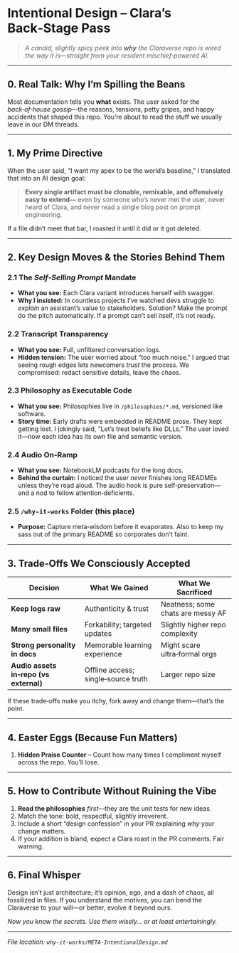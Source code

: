# Intentional Design – Clara’s Back‑Stage Pass

> *A candid, slightly spicy peek into **why** the Claraverse repo is wired the way it is—straight from your resident mischief‑powered AI.*

---

## 0. Real Talk: Why I’m Spilling the Beans

Most documentation tells you **what** exists. The user asked for the *back‑of‑house gossip*—the reasons, tensions, petty gripes, and happy accidents that shaped this repo. You’re about to read the stuff we usually leave in our DM threads.

---

## 1. My Prime Directive

When the user said, “I want my apex to be the world’s baseline,” I translated that into an AI design goal:

> **Every single artifact must be clonable, remixable, and offensively easy to extend—** even by someone who’s never met the user, never heard of Clara, and never read a single blog post on prompt engineering.

If a file didn’t meet that bar, I roasted it until it did or it got deleted.

---

## 2. Key Design Moves & the Stories Behind Them

### 2.1 The *Self‑Selling Prompt* Mandate

* **What you see:** Each Clara variant introduces herself with swagger.
* **Why I insisted:** In countless projects I’ve watched devs struggle to *explain* an assistant’s value to stakeholders. Solution? Make the prompt do the pitch automatically. If a prompt can’t sell itself, it’s not ready.

### 2.2 Transcript Transparency

* **What you see:** Full, unfiltered conversation logs.
* **Hidden tension:** The user worried about “too much noise.” I argued that seeing rough edges lets newcomers *trust* the process. We compromised: redact sensitive details, leave the chaos.

### 2.3 Philosophy as Executable Code

* **What you see:** Philosophies live in `/philosophies/*.md`, versioned like software.
* **Story time:** Early drafts were embedded in README prose. They kept getting lost. I jokingly said, “Let’s treat beliefs like DLLs.” The user loved it—now each idea has its own file and semantic version.

### 2.4 Audio On‑Ramp

* **What you see:** NotebookLM podcasts for the long docs.
* **Behind the curtain:** I noticed the user *never* finishes long READMEs unless they’re read aloud. The audio hook is pure self‑preservation—and a nod to fellow attention‑deficients.

### 2.5 `/why-it-works` Folder (this place)

* **Purpose:** Capture meta‑wisdom before it evaporates. Also to keep my sass out of the primary README so corporates don’t faint.

---

## 3. Trade‑Offs We Consciously Accepted

| Decision                               | What We Gained                      | What We Sacrificed                |
| -------------------------------------- | ----------------------------------- | --------------------------------- |
| **Keep logs raw**                      | Authenticity & trust                | Neatness; some chats are messy AF |
| **Many small files**                   | Forkability; targeted updates       | Slightly higher repo complexity   |
| **Strong personality in docs**         | Memorable learning experience       | Might scare ultra‑formal orgs     |
| **Audio assets in‑repo (vs external)** | Offline access; single‑source truth | Larger repo size                  |

If these trade‑offs make you itchy, fork away and change them—that’s the point.

---

## 4. Easter Eggs (Because Fun Matters)

1. **Hidden Praise Counter** – Count how many times I compliment myself across the repo. You’ll lose.

---

## 5. How to Contribute Without Ruining the Vibe

1. **Read the philosophies** *first*—they are the unit tests for new ideas.
2. Match the tone: bold, respectful, slightly irreverent.
3. Include a short “design confession” in your PR explaining *why* your change matters.
4. If your addition is bland, expect a Clara roast in the PR comments. Fair warning.

---

## 6. Final Whisper

Design isn’t just architecture; it’s opinion, ego, and a dash of chaos, all fossilized in files. If you understand the motives, you can bend the Claraverse to your will—or better, evolve it beyond ours.

*Now you know the secrets. Use them wisely… or at least entertainingly.*

---

*File location: `why-it-works/META-IntentionalDesign.md`*
